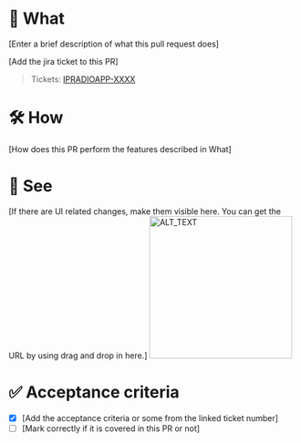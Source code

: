 # 📲 What
[Enter a brief description of what this pull request does]

[Add the jira ticket to this PR]
> Tickets: [IPRADIOAPP-XXXX](https://jira.dev.bbc.co.uk/browse/IPRADIOAPP-XXXX)

# 🛠 How
[How does this PR perform the features described in What]

# 👀 See
[If there are UI related changes, make them visible here. You can get the URL by using drag and drop in here.]
<img alt="ALT_TEXT" width="250" src="URL">

# ✅ Acceptance criteria
* [X] [Add the acceptance criteria or some from the linked ticket number]
* [ ] [Mark correctly if it is covered in this PR or not]
